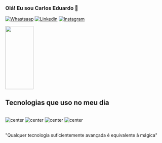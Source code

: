 ### Olá! Eu sou Carlos Eduardo 👋

[![Whastsaap](https://img.shields.io/badge/WhatsApp-25D366?style=for-the-badge&logo=whatsapp&logoColor=white)](https://wa.me/5561995280647)
[![Linkedin](https://img.shields.io/badge/LinkedIn-0077B5?style=for-the-badge&logo=linkedin&logoColor=white)](https://linkedin.com/in/carlos-eduardo-gomes-visgueira-3b8094291)
[![Instagram](https://img.shields.io/badge/Instagram-E4405F?style=for-the-badge&logo=instagram&logoColor=white)]()

<div>
  <img width="42%" height="200px" src="https://github-readme-stats.vercel.app/api/top-langs/?username=Cadugv&layout=compact&hide_border=true&title_color=9370DB&text_color=ff91a4&bg_color=0d1117" />
</div>

## Tecnologias que uso no meu dia

<div style="display: inline_block"><br/>
    <img alt="center" alt="html5" src="https://img.shields.io/badge/HTML5-E34F26?style=for-the-badge&logo=html5&logoColor=white"/>
    <img alt="center" alt="javascript" src="https://img.shields.io/badge/JavaScript-323330?style=for-the-badge&logo=javascript&logoColor=F7DF1E"/>
    <img alt="center" alt="python" src="https://img.shields.io/badge/Python-14354C?style=for-the-badge&logo=python&logoColor=white"/>
    <img alt="center" alt="CSS" src="https://img.shields.io/badge/CSS-239120?&style=for-the-badge&logo=css3&logoColor=white"/>
</div><br/>

"Qualquer tecnologia suficientemente avançada é equivalente à mágica"

